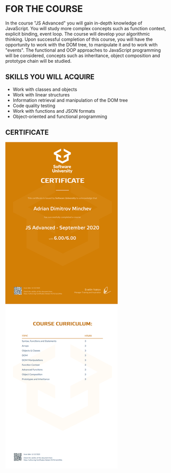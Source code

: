 FOR THE COURSE
=

In the course "JS Advanced" you will gain in-depth knowledge of JavaScript.
You will study more complex concepts such as function context, explicit binding, event loop.
The course will develop your algorithmic thinking. Upon successful completion of this course,
you will have the opportunity to work with the DOM tree, to manipulate it and to work with "events".
The functional and OOP approaches to JavaScript programming will be considered, 
concepts such as inheritance, object composition and prototype chain will be studied.

SKILLS YOU WILL ACQUIRE
-

- Work with classes and objects
- Work with linear structures
- Information retrieval and manipulation of the DOM tree
- Code quality testing
- Work with functions and JSON formats
- Object-oriented and functional programming



CERTIFICATE
-
![JS Fundamentals - May 2020 - Certificate.jpeg](https://github.com/Exodio/Software-University-SoftUni/blob/master/Certifications/JS%20Advanced%20-%20September%202020%20-%20Certificate.jpeg)
